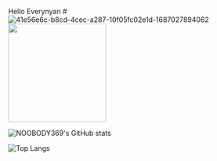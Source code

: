Hello Everynyan # ![41e56e6c-b8cd-4cec-a287-10f05fc02e1d-1687027894062](https://github.com/NOOBODY369/symmetrical-bassoon/assets/106931599/edb72cac-70b3-408a-b62d-550a6b2c9a28)
<img src="https://camo.githubusercontent.com/..." data-canonical-src="[https://gyazo.com/eb5c5741b6a9a16c692170a41a49c858.png](https://github.com/NOOBODY369/symmetrical-bassoon/assets/106931599/edb72cac-70b3-408a-b62d-550a6b2c9a28)" width="200" height="200" />






![NOOBODY369's GitHub stats](https://github-readme-stats.vercel.app/api?username=NOOBODY369&show_icons=true&theme=midnight-purple)

![Top Langs](https://github-readme-stats.vercel.app/api/top-langs/?username=NOOBODY369&hide_progress=trueicons=true&theme=midnight-purple)
